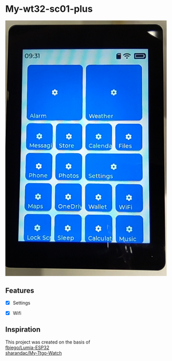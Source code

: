 # My-wt32-sc01-plus
![As of 2022-10-21](images/home.jpg)

## Features
- [x] Settings 
- [x] Wifi


## Inspiration
This project was created on the basis of <br>
[fbiego/Lumia-ESP32](https://github.com/fbiego/Lumia-ESP32)<br> 
[sharandac/My-Ttgo-Watch](https://github.com/sharandac/My-Ttgo-Watch)<br>
